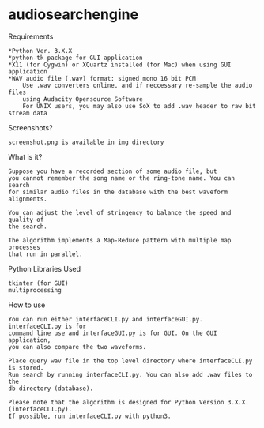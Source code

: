 audiosearchengine
=================

Requirements

	*Python Ver. 3.X.X
	*python-tk package for GUI application
	*X11 (for Cygwin) or XQuartz installed (for Mac) when using GUI application
	*WAV audio file (.wav) format: signed mono 16 bit PCM
		Use .wav converters online, and if neccessary re-sample the audio files
		using Audacity Opensource Software 
		For UNIX users, you may also use SoX to add .wav header to raw bit stream data

Screenshots?
	
	screenshot.png is available in img directory

What is it?

	Suppose you have a recorded section of some audio file, but
	you cannot remember the song name or the ring-tone name. You can search
	for similar audio files in the database with the best waveform alignments. 
	
	You can adjust the level of stringency to balance the speed and quality of
	the search.
	
	The algorithm implements a Map-Reduce pattern with multiple map processes
	that run in parallel.

Python Libraries Used

	tkinter (for GUI)
	multiprocessing

How to use

	You can run either interfaceCLI.py and interfaceGUI.py. interfaceCLI.py is for
	command line use and interfaceGUI.py is for GUI. On the GUI application,
	you can also compare the two waveforms.

	Place query wav file in the top level directory where interfaceCLI.py is stored.
	Run search by running interfaceCLI.py. You can also add .wav files to the
	db directory (database). 

	Please note that the algorithm is designed for Python Version 3.X.X. (interfaceCLI.py).
	If possible, run interfaceCLI.py with python3.

